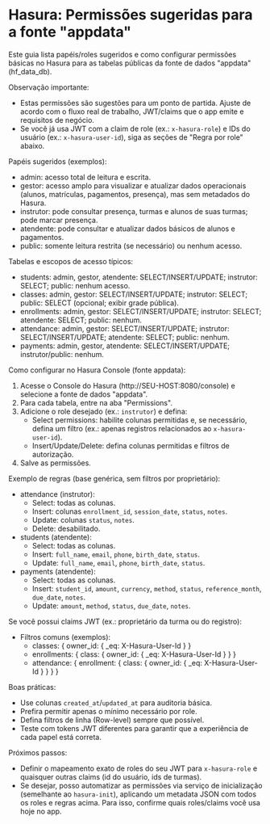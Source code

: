# Hasura: Permissões sugeridas para a fonte "appdata"

Este guia lista papéis/roles sugeridos e como configurar permissões básicas no Hasura para as tabelas públicas da fonte de dados "appdata" (hf_data_db).

Observação importante:
- Estas permissões são sugestões para um ponto de partida. Ajuste de acordo com o fluxo real de trabalho, JWT/claims que o app emite e requisitos de negócio.
- Se você já usa JWT com a claim de role (ex.: `x-hasura-role`) e IDs do usuário (ex.: `x-hasura-user-id`), siga as seções de "Regra por role" abaixo.

Papéis sugeridos (exemplos):
- admin: acesso total de leitura e escrita.
- gestor: acesso amplo para visualizar e atualizar dados operacionais (alunos, matrículas, pagamentos, presença), mas sem metadados do Hasura.
- instrutor: pode consultar presença, turmas e alunos de suas turmas; pode marcar presença.
- atendente: pode consultar e atualizar dados básicos de alunos e pagamentos.
- public: somente leitura restrita (se necessário) ou nenhum acesso.

Tabelas e escopos de acesso típicos:
- students: admin, gestor, atendente: SELECT/INSERT/UPDATE; instrutor: SELECT; public: nenhum acesso.
- classes: admin, gestor: SELECT/INSERT/UPDATE; instrutor: SELECT; public: SELECT (opcional; exibir grade pública).
- enrollments: admin, gestor: SELECT/INSERT/UPDATE; instrutor: SELECT; atendente: SELECT; public: nenhum.
- attendance: admin, gestor: SELECT/INSERT/UPDATE; instrutor: SELECT/INSERT/UPDATE; atendente: SELECT; public: nenhum.
- payments: admin, gestor, atendente: SELECT/INSERT/UPDATE; instrutor/public: nenhum.

Como configurar no Hasura Console (fonte appdata):
1) Acesse o Console do Hasura (http://SEU-HOST:8080/console) e selecione a fonte de dados "appdata".
2) Para cada tabela, entre na aba "Permissions".
3) Adicione o role desejado (ex.: `instrutor`) e defina:
   - Select permissions: habilite colunas permitidas e, se necessário, defina um filtro (ex.: apenas registros relacionados ao `x-hasura-user-id`).
   - Insert/Update/Delete: defina colunas permitidas e filtros de autorização.
4) Salve as permissões.

Exemplo de regras (base genérica, sem filtros por proprietário):
- attendance (instrutor):
  - Select: todas as colunas.
  - Insert: colunas `enrollment_id`, `session_date`, `status`, `notes`.
  - Update: colunas `status`, `notes`.
  - Delete: desabilitado.
- students (atendente):
  - Select: todas as colunas.
  - Insert: `full_name`, `email`, `phone`, `birth_date`, `status`.
  - Update: `full_name`, `email`, `phone`, `birth_date`, `status`.
- payments (atendente):
  - Select: todas as colunas.
  - Insert: `student_id`, `amount`, `currency`, `method`, `status`, `reference_month`, `due_date`, `notes`.
  - Update: `amount`, `method`, `status`, `due_date`, `notes`.

Se você possui claims JWT (ex.: proprietário da turma ou do registro):
- Filtros comuns (exemplos):
  - classes: { owner_id: { _eq: X-Hasura-User-Id } }
  - enrollments: { class: { owner_id: { _eq: X-Hasura-User-Id } } }
  - attendance: { enrollment: { class: { owner_id: { _eq: X-Hasura-User-Id } } } }

Boas práticas:
- Use colunas `created_at`/`updated_at` para auditoria básica.
- Prefira permitir apenas o mínimo necessário por role.
- Defina filtros de linha (Row-level) sempre que possível.
- Teste com tokens JWT diferentes para garantir que a experiência de cada papel está correta.

Próximos passos:
- Definir o mapeamento exato de roles do seu JWT para `x-hasura-role` e quaisquer outras claims (id do usuário, ids de turmas).
- Se desejar, posso automatizar as permissões via serviço de inicialização (semelhante ao `hasura-init`), aplicando um metadata JSON com todos os roles e regras acima. Para isso, confirme quais roles/claims você usa hoje no app.